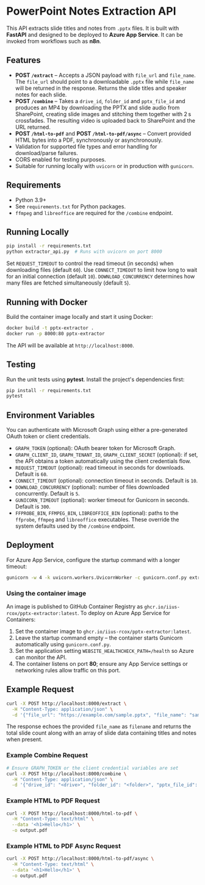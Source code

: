# PowerPoint Notes Extraction API

This API extracts slide titles and notes from `.pptx` files. It is built with **FastAPI** and designed to be deployed to **Azure App Service**. It can be invoked from workflows such as **n8n**.

## Features

- **POST `/extract`** – Accepts a JSON payload with `file_url` and `file_name`. The `file_url` should point to a downloadable `.pptx` file while `file_name` will be returned in the response. Returns the slide titles and speaker notes for each slide.
- **POST `/combine`** – Takes a `drive_id`, `folder_id` and `pptx_file_id` and produces an MP4 by downloading the PPTX and slide audio from SharePoint, creating slide images and stitching them together with 2 s crossfades. The resulting video is uploaded back to SharePoint and the URL returned.
- **POST `/html-to-pdf`** and **POST `/html-to-pdf/async`** – Convert provided HTML bytes into a PDF, synchronously or asynchronously.
- Validation for supported file types and error handling for download/parse failures.
- CORS enabled for testing purposes.
- Suitable for running locally with `uvicorn` or in production with `gunicorn`.

## Requirements

- Python 3.9+
- See `requirements.txt` for Python packages.
- `ffmpeg` and `libreoffice` are required for the `/combine` endpoint.

## Running Locally

```bash
pip install -r requirements.txt
python extractor_api.py  # Runs with uvicorn on port 8000
```

Set `REQUEST_TIMEOUT` to control the read timeout (in seconds) when downloading files (default `60`).
Use `CONNECT_TIMEOUT` to limit how long to wait for an initial connection (default `10`).
`DOWNLOAD_CONCURRENCY` determines how many files are fetched simultaneously (default `5`).

## Running with Docker

Build the container image locally and start it using Docker:

```bash
docker build -t pptx-extractor .
docker run -p 8000:80 pptx-extractor
```

The API will be available at `http://localhost:8000`.
## Testing

Run the unit tests using **pytest**. Install the project's dependencies first:

```bash
pip install -r requirements.txt
pytest
```
## Environment Variables

You can authenticate with Microsoft Graph using either a pre-generated OAuth token or client credentials.

- `GRAPH_TOKEN` (optional): OAuth bearer token for Microsoft Graph.
- `GRAPH_CLIENT_ID`, `GRAPH_TENANT_ID`, `GRAPH_CLIENT_SECRET` (optional): if set, the API obtains a token automatically using the client credentials flow.
- `REQUEST_TIMEOUT` (optional): read timeout in seconds for downloads. Default is `60`.
- `CONNECT_TIMEOUT` (optional): connection timeout in seconds. Default is `10`.
- `DOWNLOAD_CONCURRENCY` (optional): number of files downloaded concurrently. Default is `5`.
- `GUNICORN_TIMEOUT` (optional): worker timeout for Gunicorn in seconds. Default is `300`.
- `FFPROBE_BIN`, `FFMPEG_BIN`, `LIBREOFFICE_BIN` (optional): paths to the
  `ffprobe`, `ffmpeg` and `libreoffice` executables. These override the
  system defaults used by the `/combine` endpoint.


## Deployment

For Azure App Service, configure the startup command with a longer timeout:

```bash
gunicorn -w 4 -k uvicorn.workers.UvicornWorker -c gunicorn.conf.py extractor_api:app
```

### Using the container image

An image is published to GitHub Container Registry as
`ghcr.io/iius-rcox/pptx-extractor:latest`. To deploy on Azure App Service for
Containers:

1. Set the container image to `ghcr.io/iius-rcox/pptx-extractor:latest`.
2. Leave the startup command empty – the container starts Gunicorn automatically using `gunicorn.conf.py`.
3. Set the application setting `WEBSITE_HEALTHCHECK_PATH=/health` so Azure can
   monitor the API.
4. The container listens on port **80**; ensure any App Service settings or networking rules allow traffic on this port.

## Example Request

```bash
curl -X POST http://localhost:8000/extract \
  -H "Content-Type: application/json" \
  -d '{"file_url": "https://example.com/sample.pptx", "file_name": "sample.pptx"}'
```

The response echoes the provided `file_name` as `filename` and returns the total slide count along with an array of slide data containing titles and notes when present.

### Example Combine Request

```bash
# Ensure GRAPH_TOKEN or the client credential variables are set
curl -X POST http://localhost:8000/combine \
  -H "Content-Type: application/json" \
  -d '{"drive_id": "<drive>", "folder_id": "<folder>", "pptx_file_id": "<id>"}'
```

### Example HTML to PDF Request

```bash
curl -X POST http://localhost:8000/html-to-pdf \
  -H "Content-Type: text/html" \
  --data '<h1>Hello</h1>' \
  -o output.pdf
```

### Example HTML to PDF Async Request

```bash
curl -X POST http://localhost:8000/html-to-pdf/async \
  -H "Content-Type: text/html" \
  --data '<h1>Hello</h1>' \
  -o output.pdf
```
